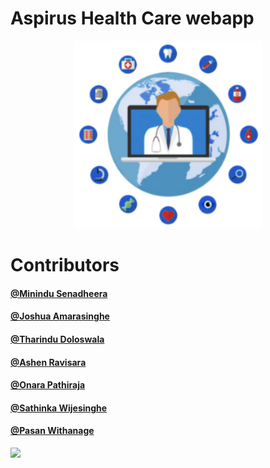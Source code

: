 # Aspirus Health Care webapp
  <p align="center">
    <img width="300" height="300" src="https://github.com/JMAT-Technologies/Aspirus-Health-Care-Android-App/blob/master/app/src/main/res/drawable/logo.png">
  </p>

# Contributors
  #### [@Minindu Senadheera](https://github.com/MininduSenadheera)
  #### [@Joshua Amarasinghe](https://github.com/JoshuaAmarasinghe)
  #### [@Tharindu Doloswala](https://github.com/dasundoloswala)
  #### [@Ashen Ravisara](https://github.com/Ashen-Ravisara)
  #### [@Onara Pathiraja](https://github.com/OnaraPathiraja014)
  #### [@Sathinka Wijesinghe](https://github.com/sathinka)
  #### [@Pasan Withanage](https://github.com/pasan2232)

  <a href="https://github.com/JMAT-Technologies/Aspirus-Health-Care-WebApp/graphs/contributors">
    <img src="https://contrib.rocks/image?repo=JMAT-Technologies/Aspirus-Health-Care-WebApp" />
  </a>
